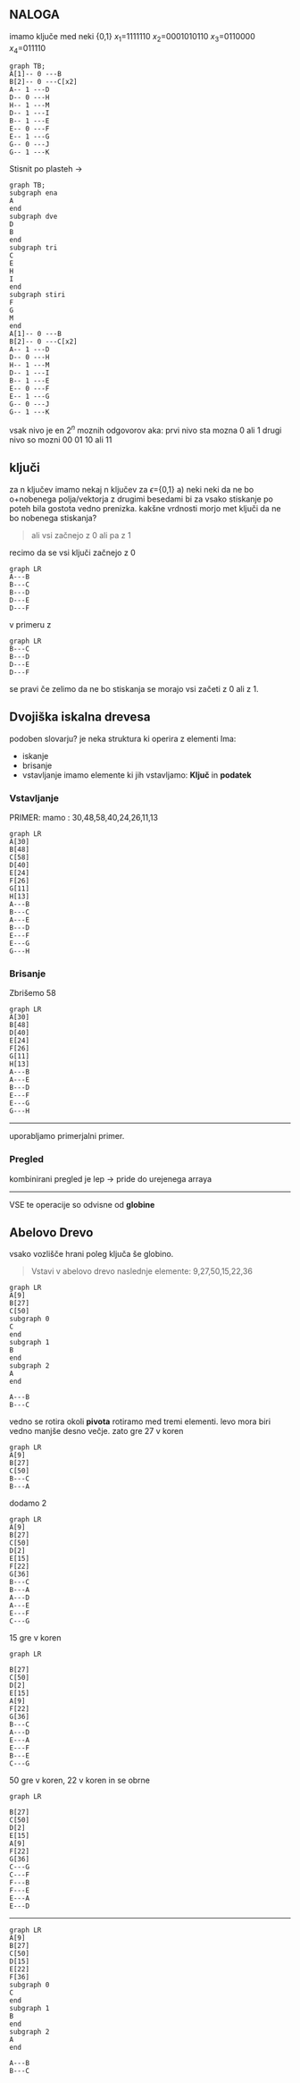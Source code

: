 ## NALOGA
imamo ključe med  neki {0,1}
$x_1$=1111110
$x_2$=0001010110
$x_3$=0110000
$x_4$=011110

```mermaid
graph TB;
A[1]-- 0 ---B
B[2]-- 0 ---C[x2]
A-- 1 ---D
D-- 0 ---H
H-- 1 ---M
D-- 1 ---I
B-- 1 ---E
E-- 0 ---F
E-- 1 ---G
G-- 0 ---J
G-- 1 ---K

```
Stisnit po plasteh ->

```mermaid
graph TB;
subgraph ena
A 
end
subgraph dve
D
B
end
subgraph tri
C
E
H
I
end
subgraph stiri
F
G
M
end
A[1]-- 0 ---B
B[2]-- 0 ---C[x2]
A-- 1 ---D
D-- 0 ---H
H-- 1 ---M
D-- 1 ---I
B-- 1 ---E
E-- 0 ---F
E-- 1 ---G
G-- 0 ---J
G-- 1 ---K

```
vsak nivo je en $2^n$ moznih odgovorov aka:
prvi nivo sta mozna 0 ali 1
drugi nivo so mozni 00 01 10 ali 11

## ključi
za n ključev 
imamo nekaj n ključev za $\epsilon$={0,1} 
a) neki neki da ne bo o+nobenega polja/vektorja z drugimi besedami bi za vsako stiskanje po poteh bila gostota vedno prenizka.
kakšne vrdnosti morjo met ključi da ne bo nobenega stiskanja?
> ali vsi začnejo z 0 ali pa z 1

recimo da se vsi ključi začnejo z 0

```mermaid
graph LR
A---B
B---C
B---D
D---E
D---F
```
v primeru z 
```mermaid
graph LR
B---C
B---D
D---E
D---F
```
se pravi če zelimo da ne bo stiskanja se morajo vsi začeti z 0 ali z 1.
## Dvojiška iskalna drevesa
podoben slovarju? 
je neka struktura ki operira z elementi
Ima:
- iskanje
- brisanje
- vstavljanje
imamo elemente ki jih vstavljamo:
**Ključ** in **podatek**

### Vstavljanje
PRIMER:
mamo : 30,48,58,40,24,26,11,13
```mermaid
graph LR
A[30]
B[48]
C[58]
D[40]
E[24]
F[26]
G[11]
H[13]
A---B
B---C
A---E
B---D
E---F
E---G
G---H
```
### Brisanje

Zbrišemo 58
```mermaid
graph LR
A[30]
B[48]
D[40]
E[24]
F[26]
G[11]
H[13]
A---B
A---E
B---D
E---F
E---G
G---H
```
---
uporabljamo primerjalni primer.

### Pregled
kombinirani pregled je lep -> pride do urejenega arraya

---

VSE te operacije so odvisne od **globine**

## Abelovo Drevo
vsako vozlišče hrani poleg ključa še globino.
>Vstavi v abelovo drevo naslednje elemente:
>9,27,50,15,22,36



```mermaid
graph LR
A[9]
B[27]
C[50]
subgraph 0
C
end
subgraph 1
B
end
subgraph 2
A
end

A---B
B---C
```

vedno se rotira okoli **pivota**
rotiramo med tremi elementi. levo mora biri vedno manjše desno večje. zato gre 27 v koren 
```mermaid
graph LR
A[9]
B[27]
C[50]
B---C
B---A
```
dodamo 2
```mermaid
graph LR
A[9]
B[27]
C[50]
D[2]
E[15]
F[22]
G[36]
B---C
B---A
A---D
A---E
E---F
C---G
```
15 gre v koren
```mermaid
graph LR

B[27]
C[50]
D[2]
E[15]
A[9]
F[22]
G[36]
B---C
A---D
E---A
E---F
B---E
C---G
```
50 gre v koren, 22 v koren  in se obrne
```mermaid
graph LR

B[27]
C[50]
D[2]
E[15]
A[9]
F[22]
G[36]
C---G
C---F
F---B
F---E
E---A
E---D
```

---


```mermaid
graph LR
A[9]
B[27]
C[50]
D[15]
E[22]
F[36]
subgraph 0
C
end
subgraph 1
B
end
subgraph 2
A
end

A---B
B---C
```